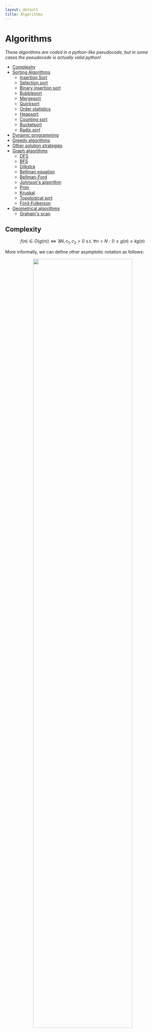 ```yaml
---
layout: default
title: Algorithms
---
```


# Algorithms

*These algorithms are coded in a python-like pseudocode, but in some cases the pseudocode is actually valid python!*

<!-- TOC -->
- [Complexity](#complexity)
- [Sorting Algorithms](#sorting-algorithms)
    - [Insertion Sort](#insertion-sort)
    - [Selection sort](#selection-sort)
    - [Binary insertion sort](#binary-insertion-sort)
    - [Bubblesort](#bubblesort)
    - [Mergesort](#mergesort)
    - [Quicksort](#quicksort)
    - [Order statistics](#order-statistics)
    - [Heapsort](#heapsort)
    - [Counting sort](#counting-sort)
    - [Bucketsort](#bucketsort)
    - [Radix sort](#radix-sort)
- [Dynamic programming](#dynamic-programming)
- [Greedy algorithms](#greedy-algorithms)
- [Other solution strategies](#other-solution-strategies)
- [Graph algorithms](#graph-algorithms)
    - [DFS](#dfs)
    - [BFS](#bfs)
    - [Dijkstra](#dijkstra)
    - [Bellman equation](#bellman-equation)
    - [Bellman-Ford](#bellman-ford)
    - [Johnson's algorithm](#johnsons-algorithm)
    - [Prim](#prim)
    - [Kruskal](#kruskal)
    - [Topological sort](#topological-sort)
    - [Ford-Fulkerson](#ford-fulkerson)
- [Geometrical algorithms](#geometrical-algorithms)
    - [Graham's scan](#grahams-scan)
<!-- /TOC -->

## Complexity 

$$f(n) \in O(g(n)) \Longleftrightarrow \exists N, c_1, c_2 >0 \text{ s.t. } \forall n > N: 0 \leq g(n) \leq k g(n) $$

More informally, we can define other asymptotic notation as follows: 

<center>
<img src="{{ site.imageurl }}note_img/asymptotic_notation.png" style="width:80%;"/>
</center>

In the analysis of algorithms, many assumptions about hardware and basic operations must be made, e.g array access is constant time. 

## Sorting Algorithms

- Sorting is important because we can use binary search on sorted arrays in $O(\log n)$ time.
- In the worst case, $\Theta(n)$ exchanges will be needed. 
- Comparison-based algorithms require at least $\Omega(n\lg n)$ comparisons.

### Insertion Sort

Maintain a sorted section of the array, then insert new items into the correct position.

```python
def insertion_sort(a):
    for i in range(1, len(a)):
        # assert first i positions sorted
        j = i - 1
        while j >= 0 and a[j] > a[j+1]:
            swap(j, j+1)
            j -= 1  
```

- Inserting the last element needs at most $n-1$ comparisons and swaps. The second last element requires $n-2$...

$$T(n) = 2 (1 + 2 + \cdots + n - 1) = n(n-1)$$

- So insertion sort is $O(n^2)$. That said, it has a very small constant term so is often faster than $O(n \lg n)$ algorithms for small *n*. 
- It is stable as long as we only swap if the element is larger than the key.

### Selection sort 

At each iteration, find the minimum of the remaining array and swap it to the current index. 

```python
def selection_sort(a):
    for i in range(len(a)):
        swap(i, argmin(a[i:end]))
```

$O(n^2)$ and unstable. Its only advantage is that it is easy to analyse.

### Binary insertion sort

Same as insertion sort, except we find the correct position using binary partitioning.

```python
def binary_insertion_sort(a):
    for i in range(1, len(a)):
        hi = i
        lo = 0
        while lo < hi:
            j = (hi + lo) // 2
            if a[i] > a[j]:
                lo = j + 1
            else:
                hi = j
        
        # Swap a[i] into the right place
        tmp = a[i]
        for j from i - 1 down to (hi - 1):
            a[j+1] = a[j]
        a[hi] = tmp
```

Binary insertion sort will be preferred to insertion sort when comparisons are expensive, but the swapping costs mean that it is still $O(n^2)$.

### Bubblesort

In each pass, go through the list swapping adjacent elements as needed. If no swaps are done in a pass, the array is sorted. 

```python
def bubblesort(a):
    while True:
        didSwap = False
        for i in range(len(a) - 1):
            if a[i] > a[i+1]:
                swap(i, i+1)
                didSwap = True
        if not didSwap:
            break
```

- In the worst case, an element will be *n* positions away from its final position, so the complexity is $O(n^2)$.
- Stable

### Mergesort

Divide and conquer algorithm that splits the list in two then recursively sorts each half, before merging sorted lists.

```python
def mergesort(a, lo, hi):
    if lo < hi:
        mid = (lo + hi) // 2
        mergesort(a, lo, mid)
        mergesort(a, mid+1, hi)
        merge(a, lo, mid, hi)
        
def merge(a, lo, mid, hi):
    # both these subarrays are sorted
    l = a[lo: mid]
    r = a[mid+1 : hi]
    
    aux = [] * (len(l) + len(r))
    
    i = lo
    j = mid + 1
    
    for k in range(len(aux)):
        if i > mid: # fill using right only 
            aux[k] = aux[j]
            j += 1
        else if j > hi: # fill using left only
            aux[k] = a[i]
            i += 1
        else if a[i] <= a[j]: # otherwise compare
            aux[k] = a[i]
            i += 1
        else:
            aux[k] = a[j]
            j++
```

- $\Theta (n \lg n)$ runtime, but requires $O(n)$ extra space.
- Mergesort is stable because there is no reordering of equal elements.
- Mergesort can instead be implemented bottom-up, merging pairs, then pairs of pairs, then pairs of fours, etc.

```python
def mergesort(a):
    step = 1
    while (step < len(a)):
        for lo in range(0, len(a), 2*step):
            mid = lo + step - 1;
            hi = min(lo + 2*step - 1, len(a) - 1);
            merge(aux, lo, mid, hi);    
```

### Quicksort

Choose the last item as the pivot, then partition the array into items ≤ the pivot and items > pivot. Put the pivot in the middle then recursively sort left and right.

```python
def quicksort(a):
    pivot = a[len(a) - 1]
    i = 0
    j = len(a) - 2
    
    while i <= j:
        if a[i] > pivot and a[j] <= pivot:
            swap(i, j)
            i += 1
            j -= 1
        else if a[i] <= pivot:
            i += 1
        else: j -= 1
        
    # ASSERT i == j + 1
    # ASSERT all items to the left of i <= pivot
    swap(j, len(a) - 1)
    quicksort(a[0:j])
    quicksort(a[j+1:end])
```

- $O(n \lg n)$ average case, $O(n^2)$ worst case.
- Requires $O(\lg n)$ additional space to store stack frames, but $O(n)$ in the worst case.
- Unstable.

### Order statistics 

A quicksort-like algorithm can be used to compute the median and, more generally, **order statistics**.

1. Select a pivot and partition the array into subarrays of size $p$ and $n-p$
2. If $k < p$, recursively look for the kth item in the lower partition. 
3. Otherwise recurse into the upper partition to find rank $k-p$

This has recurrence:

$$T(n) = f(n/2) + kn = O(n)$$

However, the worst case is $O(n^2)$ as with quicksort. There exists a guaranteed linear time algorithm but it is much more complicated.

### Heapsort

1. Turn the array into a max-heap in $O(n)$
2. Swap last item with max, reduce heapsize, then heapify down.
3. Repeat until heapsize is 0.

```python
def heapsort(a):
    for i in range(len(a) // 2, 0 included):
        heapify(a[i], i, len(a))
            
    for k in range(len(a), 1):
        # a[0:k] is a max-heap
        # a[k:end] is sorted
        swap(0, k - 1)
        heapify(a, 0, k-1)
        
def heapify(a, iRoot, iEnd):
    if a[iRoot] satisfies max-heap:
        return
    
    j = largest child of iRoot
    swap(iRoot, j)
    heapify(a, j, iEnd)
```

Runtime $O(n \lg n)$

### Counting sort 

Counting sort does not require comparisons. Assuming that the inputs are positive integers within some range, it counts the number of each element, then finds the cumulative sum, from which we can identify exactly where a given element should go.

```python
def counting_sort(a):
    count = [0] * max(a)
    for x in a:
        count[x] += 1
    # cumulate
    for i in range(1, len(count)):
        count[i] += count[i-1]
    
    sorted = [0] * len(a)
    for i in range(len(a) - 1, 0 included):
        idx = count[a[i]] - 1
        sorted[idx] = a[i]
        count[a[i]] -= 1
    return sorted
```

- It is a stable sorting algorithm, with $\Theta(n)$ cost.

### Bucketsort

Bucketsort creates an array of buckets (linked lists), with the assumption that elements will fall into these buckets uniformly. We can then run insertion sort within each bucket before concatenating the buckets into a sorted array. 

```python
def bucket_sort(a):
    # assuming that elements are drawn uniformly from [0,1]
    n = len(a)
    bucketWidth = 1/n
    buckets = new [] of length n
    
    for x in a:
        idx = int(x / bucketWidth)
        bucket[idx].next = x
    
    sorted = []
    for b in buckets:
        insertion_sort(b)
        sorted.append(b)
    return b
```

We use insertion sort because each bucket should contain only one element on average. But the worst case is still $O(n^2)$ as a result.

### Radix sort

Assuming all elements have the same number of digits, we use a stable sort each column *starting from the least significant digit*.

```python
def radix_sort(a, d):
    for i in range(1, d):
        stable_sort(a on digit i)
```

$O(n)$ if counting sort is used for digits.

## Dynamic programming

Dynamic programming tends to be useful when problems have the following features:

1. There exist many choices each with some 'score'
2. The optimal solution is composed of optimal solutions to subproblems
3. The subproblems overlap.

**Memoization** is a technique often used in top-down dynamic programming:

- Memoization is a time-space trade-off which in which results to computations are stored (in an array or hashtable) so we don't have to recompute results. 
- The table will be persistent between function calls, and every invocation will check whether its arguments correspond to a previously-computed result. If so, we can return it in constant time.

## Greedy algorithms

- At every stage, choose the 'current best action' without considering the values of the actions in subsequent states.
- It is necessary to prove that the greedy choice plus an optimal solution to the subproblem leads to an overall optimum solution.
- Most greedy problems can be solved as DP problems but the greedy approach is more efficient (when valid).

## Other solution strategies

- Recognise a variant of a known problem, e.g Graham's scan efficiently utilises a subroutine to compare the positions of two vectors.
- Divide and conquer (e.g mergesort):
    - If the problem instance is small enough, solve it by brute force.
    - Otherwise, divide the problem into two parts.
    - Recursively solve the smaller problems
    - Recombine the solutions to smaller problems
- Backtracking: have one part of the algorithm explore sensibly, with another backtracking as needed.

## Graph algorithms 

- [Graphs]({{ site.imageurl }}../notes/1A_graphs.pdf)
- [Networks and flows]({{ site.imageurl }}../notes/1A_networks_flows.pdf)


### DFS

Used to traverse or search a graph. 

```python
def dfs(g, s):
    for v in g.vertices:
        v.visited = False
    s.visited = True

    stack = Stack()
    stack.push(s)
    
    while not stack.empty():
        v = stack.pop()
        for w in v.neighbours:
            if not w.visited:
                stack.push(w)
            w.visited = True
```
- $O(V+E)$ runtime

### BFS

Used to traverse or search a graph. 

```python
def bfs(g, s):
    for v in g.vertices:
        v.visited = False
    s.visited = True

    q = new Queue()
    q.push(s)
    
    while not q.empty():
        v = q.pop()
        for w in v.neighbours():
            if not w.visited:
                q.push(w)
            w.visited = True
```

- To use DFS or BFS to find a path, we just have to update a `previous` field for each node, then walk back from the target to the start.
- $O(V+E)$ runtime

### Dijkstra

- After running Dijkstra, the `distance` field contains the minimum distance from `s` to that vertex. 
- Similar to BFS, except we use a priority queue to store vertices. If we visit a vertex that has already been seen, we update its distance and its position in the priority queue. 

```python
def dijkstra(g, s):
    for v in g.vertices:
        v.distance = infinity
    s.distance = 0
    
    pq = PriorityQueue(sortkey = lambda v: v.distance)
    pq.push(s)
    
    while not pq.empty():
        v = pq.popmin()
        for (w, edgecost) in v.neighbours:
            dist = v.distance + edgecost
            if dist < w.distance:
                w.distance = dist
                
                if w in pq:
                    pq.decreasekey(w)
                else: 
                    pq.push(w) 
```

- $O(E + V \log V)$ runtime

### Bellman equation

- Used to find minweight path (i.e same as Dijkstra but works for negative weights)
- $W_{ij}$ is the minweight action to go from state *i* to *j*:

$$W_{ij} = \begin{cases}
0, & i = j\\
\text{weight}(i \to j), & \text{if there is an edge} \\
\infty, & \text{otherwise} \\
\end{cases}$$

- The minimal weight path from *i* to *j* in *l* steps is denoted by $M_{ij}^{(l)}$. We can compute it with dynamic programming.

$$\begin{aligned} M_{ij}^{(1)} &= W_{ij} \\
M_{ij}^{(l)} &= \min_k \{ W_{ik} + M_{kj}^{(l-1)}\}
\end{aligned}$$

- This can be formulated as a matrix multiplication, where $x \wedge y \equiv \min(x,y), n = \|V\|$.

$$M_{ij}^{(l)} = (W_{ij} + M_{1j}^{(l-1)}) \wedge (W_{i2} + M_{2j}^{(l-1)}) \wedge \cdots \wedge (W_{in} + M_{nj}^{(l-1)})$$

- This is a brute force algorithm requiring $\log V$ matrix multiplications, so runtime is $O(V^3 \log V)$.

### Bellman-Ford

- Used to find the minweight path (i.e same as Dijkstra but works for negative weights)
- Relax all the edges in a graph, for $V-1$ passes. If there are any changes in the last round, there is a negative weight cycle.

```python
def bellman_ford(g, s):
    for v in g.vertices:
        v.minweight = infinity
    s.minweight = 0
    
    # relax all edges
    repeat len(g.vertices) - 1 times:
        for (u, v, c) in v.edges:
            if v.minweight > (u.minweight + c):
                v.minweight = u.minweight + c

    # check for negative cycles in last pass
    for (u, v, c) in v.edges:
        if v.minweight > u.minweight + c:
            raise NegativeWeightCycle()
```

$O(VE)$ runtime.

### Johnson's algorithm

- Find the minimal weight paths between all pairs of vertices
- Uses Bellman-Ford once to check for negative weight cycles, then makes weights positive and uses Dijkstra on every vertex.

```python
def johnson(g):
    h = new Graph()
    h.add_vertex(s, weights=[0, 0, 0,...])
    
    bellman_ford(g, s)
    
    # Make edges positive
    for (u, v) in g.edges:
        w(u -> v) = h.u.distance + w(u -> v) - h.v.distance
    
    for v in g.vertices:
        dijkstra(g, v)
```

Runtime $O(VE + V^2 log V)$

### Prim

- Greedy algorithm to find a minimum spanning tree by choosing the lowest weight connector to a new vertex
- Very similar to Dijkstra, except:
    - need to keep track of the tree
    - update distance from tree instead of distance from start
- Returns the list of edges in the MST.

```python
def prim(g, s):
    for v in g.vertices:
        v.distance = infinity
        v.in_tree = False
        
    s.come_from = None
    s.distance = 0
    s.in_tree = True
    
    pq = new PriorityQueue(sortkey = lambda v: v.distance)
    
    while not pq.empty():
        v = pq.popmin()
        v.in_tree = True 
        
        for (w, edgeweight) in v.neighbours:
            if edgeweight < w.distance and (not w.in_tree):
                w.distance = edgeweight
                w.come_from = v
                if w in pq:
                    pq.decreasekey()
                else:
                    pq.push(w)
    
    return [(w, w.come_from) for w in g.vertices excluding s]
```

Runtime the same as Dijkstra, i.e $O(E + V \log V)$.

### Kruskal

- Builds a minimum spanning tree by greedily merging subtrees, starting with *V* trees of order 0.

```python
def kruskal(g):
    tree_edges = []
    partition = DisjointSet() 
    
    for v in g.vertices:
        partition.add_singleton(v)
        
    edges = sorted(g.edges, sortkey = edgeweight)
    
    for (u, v, edgeweight) in edges:
        p = partition.get_set_with(u)
        q = partition.get_set_with(v)
        
        if p != q:
            tree_edges.append((u, v))
            parition.merge(p, q)
            
    return tree_edges
```

Runtime is dominated by the sort: $O(E \log E) = O(E \log V)$.


### Topological sort 

- Recursive DFS (for all nodes), prepend to list once `visit(v)` returns.

```python
def topological_sort(g):
    for v in g.vertices:
        v.visited = False
        # v.colour = "white"
    
    totalorder = []

    for v in g.vertices:
        if not v.visited: 
            visit(v, totalorder)

    return totalorder
            
def visit(v, totalorder):
    v.visited = True
    # v.colour = "grey"
    for w in v.neighbours:
        if not w.visited:
            visit(w, totalorder)
    totalorder.prepend(v)
    # v.colour = "black"
```

Same runtime as DFS: $O(V+E)$

### Ford-Fulkerson

- Finds the maximal flow in a network (a graph where edges have positive capacities).
- While possible:
    - find an augmenting path in the residual graph by looking for spare capacity or removing it when there is an excess
    - compute the bottleneck capacity of the augmenting path
    - augment the flow in the original graph


```python
def find_augmenting_path(g):
    # helper graph
    h = new Graph(g.vertices)
    
    for each pair of vertices (v,w) in g:
        if f(v -> w) < c(v -> w):
            h.add_forward_edge(v -> w)
        if f(w -> v) > 0: 
            h.add_backward_edge(v -> w)
        if h contains path(s to t):
            return path
        else:
            # no more paths
            return None

def ford_fulkerson(g, s, t):
    # zero flow initially
    for (u, v) in g.edges:
        f(u -> v) = 0
    
    while True:
        p = find_augmenting_path()
        
        if p is None:
            break

        delta = infinity # bottleneck
        for each edge (v1, v2) in p:
            if edge.forwards:
                delta = min(delta, c(v1 -> v2) - f(v1 -> v2))
            else:
                delta = min(delta, f(v2 -> v1))
                
        # Augment flow
        for each edge (v1, v2) in p:
            if edge.forwards: 
                f(v1 -> v2) += delta
            else:
                f(v2 -> v1) -= delta
```

Runtime is $O(Ef^*)$

## Geometrical algorithms

[Geometrical algorithms notes]({{ site.imageurl }}../notes/1A_geometrical_algo.pdf)

### Graham's scan

Used to find the corner points on a convex hull.

```python
def graham_scan(points):
    let r0 be the lowest point
    r = [r1, r2, r3, ..., rn]  = sort(points, sortkey=r.angle)
    
    S = new Stack([r1, r2, r3])
    for i in range(3, n):
        while r[i] is not on the left of the segment(S.first(), S.second()):
            S.pop()
        S.push(r[i])
    return S
```

Runtime is $O(n \log n)$ from sorting the points.